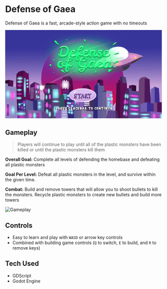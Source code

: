 # Defense of Gaea 

Defense of Gaea is a fast, arcade-style action game with no timeouts

![Defense of Gaea](demo/dog.gif)

## Gameplay
> Players will continue to play until all of the plastic monsters have been killed or until the plastic monsters kill them

**Overall Goal:** Complete all levels of defending the homebase and defeating all plastic monsters

**Goal Per Level:** Defeat all plastic monsters in the level, and survive within the given time.

**Combat:** Build and remove towers that will allow you to shoot bullets to kill the monsters. Recycle plastic monsters to create new bullets and build more towers

![Gameplay](demo/dog_gameplay.gif)

## Controls
 - Easy to learn and play with `WASD` or arrow key controls 
 - Combined with building game controls (`Q` to switch, `E` to build, and `R` to remove keys)

## Tech Used
- GDScript
- Godot Engine